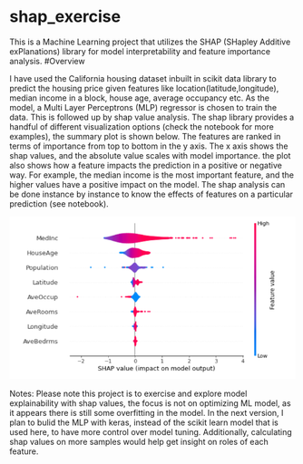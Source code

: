 # shap_exercise

This is a Machine Learning project that utilizes the SHAP (SHapley Additive exPlanations) library for model interpretability and feature importance analysis.
#Overview

I have used the California housing dataset inbuilt in scikit data library to predict the housing price given features like location(latitude,longitude), median income in a block, house age, average occupancy etc. As the model, a Multi Layer Perceptrons (MLP) regressor is chosen to train the data. This is followed up by shap value analysis. The shap library provides a handful of different visualization options (check the notebook for more examples), the summary plot is shown below. The features are ranked in terms of importance from top to bottom in the y axis. The x axis shows the shap values, and the absolute value scales with model importance. the plot also shows how a feature impacts the prediction in a positive or negative way. For example, the median income is the most important feature, and the higher values have a positive impact on the model. The shap analysis can be done instance by instance to know the effects of features on a particular prediction (see notebook).

![Feature explainability with shap](shap.png)

Notes: Please note this project is to exercise and explore model explainability with shap values, the focus is not on optimizing ML model, as it appears there is still some overfitting in the model. In the next version, I plan to bulid the MLP with keras, instead of the scikit learn model that is used here, to have more control over model tuning. Additionally, calculating shap values on more samples would help get insight on roles of each feature.
